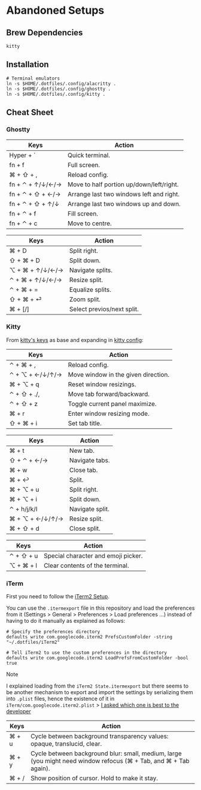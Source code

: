 # Abandoned Setups

## Brew Dependencies

```
kitty
```

## Installation

```
# Terminal emulators
ln -s $HOME/.dotfiles/.config/alacritty .
ln -s $HOME/.dotfiles/.config/ghostty .
ln -s $HOME/.dotfiles/.config/kitty .
```

## Cheat Sheet

### Ghostty

| Keys             | Action                                   |
| ---------------- | ---------------------------------------- |
| Hyper + `        | Quick terminal.                          |
| fn + f           | Full screen.                             |
| ⌘ + ⇧ + ,        | Reload config.                           |
| fn + ⌃ + ↑/↓/←/→ | Move to half portion up/down/left/right. |
| fn + ⌃ + ⇧ + ←/→ | Arrange last two windows left and right. |
| fn + ⌃ + ⇧ + ↑/↓ | Arrange last two windows up and down.    |
| fn + ⌃ + f       | Fill screen.                             |
| fn + ⌃ + c       | Move to centre.                          |

| Keys            | Action                     |
| --------------- | -------------------------- |
| ⌘ + D           | Split right.               |
| ⇧ + ⌘ + D       | Split down.                |
| ⌥ + ⌘ + ↑/↓/←/→ | Navigate splits.           |
| ⌃ + ⌘ + ↑/↓/←/→ | Resize split.              |
| ⌃ + ⌘ + =       | Equalize splits.           |
| ⇧ + ⌘ + ⏎       | Zoom split.                |
| ⌘ + \[/\]       | Select previos/next split. |

### Kitty

From [kitty's keys](https://sw.kovidgoyal.net/kitty/overview/) as base and
expanding in [kitty config](.config/kitty/kitty.conf):

| Keys            | Action                              |
| --------------- | ----------------------------------- |
| ⌃ + ⌘ + ,       | Reload config.                      |
| ⌃ + ⌥ + ←/↓/↑/→ | Move window in the given direction. |
| ⌘ + ⌥ + q       | Reset window resizings.             |
| ⌃ + ⇧ + ./,     | Move tab forward/backward.          |
| ⌃ + ⇧ + z       | Toggle current panel maximize.      |
| ⌘ + r           | Enter window resizing mode.         |
| ⇧ + ⌘ + i       | Set tab title.                      |

| Keys            | Action          |
| --------------- | --------------- |
| ⌘ + t           | New tab.        |
| ⇧ + ⌃ + ←/→     | Navigate tabs.  |
| ⌘ + w           | Close tab.      |
| ⌘ + ↩          | Split.          |
| ⌘ + ⌥ + u       | Split right.    |
| ⌘ + ⌥ + i       | Split down.     |
| ⌃ + h/j/k/l     | Navigate split. |
| ⌘ + ⌥ + ←/↓/↑/→ | Resize split.   |
| ⌘ + ⇧ + d       | Close split.    |

| Keys      | Action                              |
| --------- | ----------------------------------- |
| ⌃ + ⇧ + u | Special character and emoji picker. |
| ⌥ + ⌘ + l | Clear contents of the terminal.     |

### iTerm

First you need to follow the [iTerm2 Setup](iTerm2/iTerm2-setup.md).

You can use the `.itermexport` file in this repository and load the preferences from it
(Settings > General > Preferences > Load preferences ...) instead of having to do it
manually as explained as follows:

```
# Specify the preferences directory
defaults write com.googlecode.iterm2 PrefsCustomFolder -string "~/.dotfiles/iTerm2"

# Tell iTerm2 to use the custom preferences in the directory
defaults write com.googlecode.iterm2 LoadPrefsFromCustomFolder -bool true
```

> [!NOTE]
> I explained loading from the `iTerm2 State.itermexport` but there seems to be another
> mechanism to export and import the settings by serializing them into `.plist` files,
> hence the existence of it in `iTerm/com.googlecode.iterm2.plist` > [I asked which one is best to the developer](https://gitlab.com/gnachman/iterm2/-/issues/11448)

| Keys  | Action                                                                                                           |
| ----- | ---------------------------------------------------------------------------------------------------------------- |
| ⌘ + u | Cycle between background transparency values: opaque, translucid, clear.                                         |
| ⌘ + y | Cycle between background blur: small, medium, large (you might need window refocus (⌘ + Tab, and ⌘ + Tab again). |
| ⌘ + / | Show position of cursor. Hold to make it stay.                                                                   |
